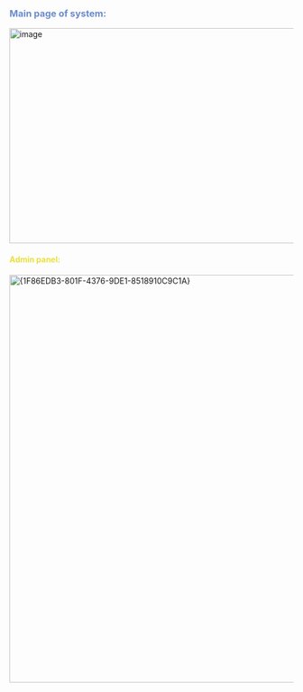 <h3 style="font-weight: bold; color: #698bcf;">Main page of system:</h3>
 
<img width="974" height="381" alt="image" src="https://github.com/user-attachments/assets/e196a096-06be-4785-bb85-3adbebdd1f47" />


<h4 style="color: #ebdf3b;">Admin panel:</h4>

<img width="1906" height="722" alt="{1F86EDB3-801F-4376-9DE1-8518910C9C1A}" src="https://github.com/user-attachments/assets/f056c198-a765-4071-b65f-0185ff54b7f1" />


